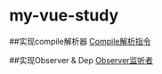 # my-vue-study
##实现compile解析器
[Compile解析指令](./Compile.js)


##实现Observer & Dep
[Observer监听者](./Observer.js)

